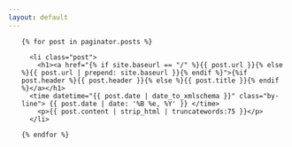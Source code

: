 ```yaml
---
layout: default
---
```

<!-- Posts -->
<ul id="posts">

	{% for post in paginator.posts %}

	  <li class="post">
	  	<h1><a href="{% if site.baseurl == "/" %}{{ post.url }}{% else %}{{ post.url | prepend: site.baseurl }}{% endif %}">{%if post.header %}{{ post.header }}{% else %}{{ post.title }}{% endif %}</a></h1>
      <time datetime="{{ post.date | date_to_xmlschema }}" class="by-line"> {{ post.date | date: '%B %e, %Y' }} </time>
	  	<p>{{ post.content | strip_html | truncatewords:75 }}</p>
	  </li>

    {% endfor %}

</ul>
